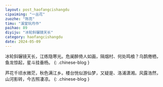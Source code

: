 ```yaml
---
layout: post_haofangcishangdu
cipaiming: "一丛花"
zuozhe: "陈亮"
timu: "溪堂玩月作"
paihao: 89
diyiju: "冰轮斜辗镜天长"
category: haofangcishangdu
date: 2024-05-09
---
```


冰轮斜辗镜天长，江练隐寒光。危阑醉倚人如画，隔烟村、何处鸣桹？乌鹊倦栖，鱼龙惊起，星斗挂垂杨。
{: .chinese-blog }

芦花千顷水微茫，秋色满江乡。楼台恍似游仙梦，又疑是、洛浦潇湘。风露浩然，山河影转，今古照凄凉。
{: .chinese-blog }
